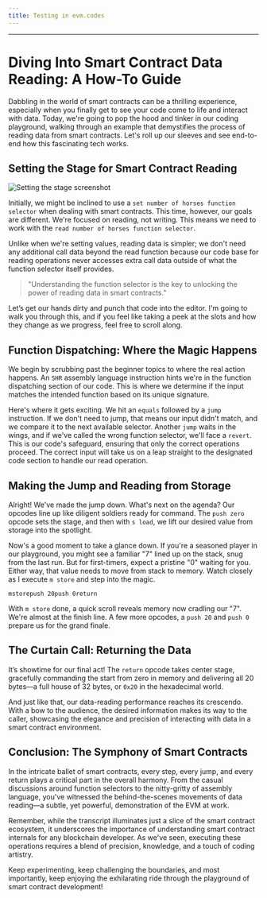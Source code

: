 ```yaml
---
title: Testing in evm.codes
---
```


---

# Diving Into Smart Contract Data Reading: A How-To Guide

Dabbling in the world of smart contracts can be a thrilling experience, especially when you finally get to see your code come to life and interact with data. Today, we're going to pop the hood and tinker in our coding playground, walking through an example that demystifies the process of reading data from smart contracts. Let's roll up our sleeves and see end-to-end how this fascinating tech works.

## Setting the Stage for Smart Contract Reading

![Setting the stage screenshot](https://cdn.videotap.com/618/screenshots/pP2lkcgtX1piDA8xMgQH-35.14.png)

Initially, we might be inclined to use a `set number of horses function selector` when dealing with smart contracts. This time, however, our goals are different. We're focused on reading, not writing. This means we need to work with the `read number of horses function selector`.

Unlike when we're setting values, reading data is simpler; we don't need any additional call data beyond the read function because our code base for reading operations never accesses extra call data outside of what the function selector itself provides.

> "Understanding the function selector is the key to unlocking the power of reading data in smart contracts."

Let’s get our hands dirty and punch that code into the editor. I'm going to walk you through this, and if you feel like taking a peek at the slots and how they change as we progress, feel free to scroll along.

## Function Dispatching: Where the Magic Happens

We begin by scrubbing past the beginner topics to where the real action happens. An `SHR` assembly language instruction hints we're in the function dispatching section of our code. This is where we determine if the input matches the intended function based on its unique signature.

Here's where it gets exciting. We hit an `equals` followed by a `jump` instruction. If we don't need to jump, that means our input didn't match, and we compare it to the next available selector. Another `jump` waits in the wings, and if we've called the wrong function selector, we'll face a `revert`. This is our code's safeguard, ensuring that only the correct operations proceed. The correct input will take us on a leap straight to the designated code section to handle our read operation.

## Making the Jump and Reading from Storage

Alright! We've made the jump down. What's next on the agenda? Our opcodes line up like diligent soldiers ready for command. The `push zero` opcode sets the stage, and then with `s load`, we lift our desired value from storage into the spotlight.

Now's a good moment to take a glance down. If you're a seasoned player in our playground, you might see a familiar "7" lined up on the stack, snug from the last run. But for first-timers, expect a pristine "0" waiting for you. Either way, that value needs to move from stack to memory. Watch closely as I execute `m store` and step into the magic.

```assembly
mstorepush 20push 0return
```

With `m store` done, a quick scroll reveals memory now cradling our "7". We're almost at the finish line. A few more opcodes, a `push 20` and `push 0` prepare us for the grand finale.

## The Curtain Call: Returning the Data

It’s showtime for our final act! The `return` opcode takes center stage, gracefully commanding the start from zero in memory and delivering all 20 bytes—a full house of 32 bytes, or `0x20` in the hexadecimal world.

And just like that, our data-reading performance reaches its crescendo. With a bow to the audience, the desired information makes its way to the caller, showcasing the elegance and precision of interacting with data in a smart contract environment.

## Conclusion: The Symphony of Smart Contracts

In the intricate ballet of smart contracts, every step, every jump, and every return plays a critical part in the overall harmony. From the casual discussions around function selectors to the nitty-gritty of assembly language, you've witnessed the behind-the-scenes movements of data reading—a subtle, yet powerful, demonstration of the EVM at work.

Remember, while the transcript illuminates just a slice of the smart contract ecosystem, it underscores the importance of understanding smart contract internals for any blockchain developer. As we've seen, executing these operations requires a blend of precision, knowledge, and a touch of coding artistry.

Keep experimenting, keep challenging the boundaries, and most importantly, keep enjoying the exhilarating ride through the playground of smart contract development!
